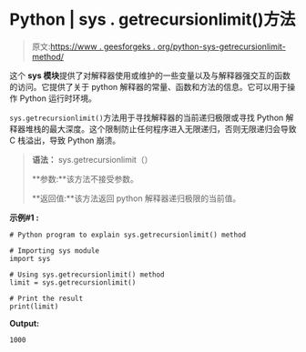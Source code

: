# Python | sys . getrecursionlimit()方法

> 原文:[https://www . geesforgeks . org/python-sys-getrecursionlimit-method/](https://www.geeksforgeeks.org/python-sys-getrecursionlimit-method/)

这个 **sys 模块**提供了对解释器使用或维护的一些变量以及与解释器强交互的函数的访问。它提供了关于 python 解释器的常量、函数和方法的信息。它可以用于操作 Python 运行时环境。

`sys.getrecursionlimit()`方法用于寻找解释器的当前递归极限或寻找 Python 解释器堆栈的最大深度。这个限制防止任何程序进入无限递归，否则无限递归会导致 C 栈溢出，导致 Python 崩溃。

> **语法：** sys.getrecursionlimit（）
> 
> **参数:**该方法不接受参数。
> 
> **返回值:**该方法返回 python 解释器递归极限的当前值。

**示例#1 :**

```
# Python program to explain sys.getrecursionlimit() method 

# Importing sys module 
import sys 

# Using sys.getrecursionlimit() method 
limit = sys.getrecursionlimit() 

# Print the result 
print(limit) 
```

**Output:**

```
1000

```